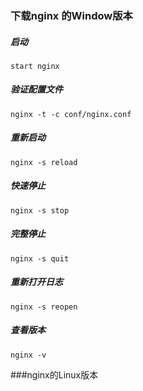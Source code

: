 ### 下载nginx 的Window版本

##### 启动
	start nginx

##### 验证配置文件
	nginx -t -c conf/nginx.conf

##### 重新启动
	nginx -s reload

##### 快速停止
	nginx -s stop

##### 完整停止
	nginx -s quit
	
##### 重新打开日志
	nginx -s reopen
	
##### 查看版本
	nginx -v
	
###nginx的Linux版本